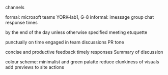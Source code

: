 channels

formal: microsoft teams YORK-lab1, G-8
informal: imessage group chat
response times

by the end of the day
unless otherwise specified
meeting etuquette

punctually on time
engaged in team discussions
PR tone

concise and productive feedback
timely responses
Summary of discussion

colour scheme: minimalist and green palatte
reduce clunkiness of visuals
add previews to site actions